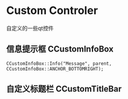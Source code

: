# Custom Controler
自定义的一些qt控件

## 信息提示框 CCustomInfoBox

`
CCustomInfoBox::Info("Message", parent, CCustomInfoBox::ANCHOR_BOTTOMRIGHT);
`

## 自定义标题栏 CCustomTitleBar
